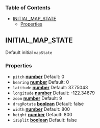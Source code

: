 <!-- Generated by documentation.js. Update this documentation by updating the source code. -->

### Table of Contents

-   [INITIAL_MAP_STATE][1]
    -   [Properties][2]

## INITIAL_MAP_STATE

Default initial `mapState`

### Properties

-   `pitch` **[number][3]** Default: 0
-   `bearing` **[number][3]** Default: 0
-   `latitude` **[number][3]** Default: 37.75043
-   `longitude` **[number][3]** Default: -122.34679
-   `zoom` **[number][3]** Default: 9
-   `dragRotate` **[boolean][4]** Default: false
-   `width` **[number][3]** Default: 800
-   `height` **[number][3]** Default: 800
-   `isSplit` **[boolean][4]** Default: false

[1]: #initial_map_state

[2]: #properties

[3]: https://developer.mozilla.org/docs/Web/JavaScript/Reference/Global_Objects/Number

[4]: https://developer.mozilla.org/docs/Web/JavaScript/Reference/Global_Objects/Boolean
